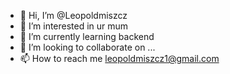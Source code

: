 - 👋 Hi, I’m @Leopoldmiszcz 
- 👀 I’m interested in ur mum
- 🌱 I’m currently learning backend
- 💞️ I’m looking to collaborate on ...
- 📫 How to reach me leopoldmiszcz1@gmail.com

<!---
Leopoldmiszcz/Leopoldmiszcz is a ✨ special ✨ repository because its `README.md` (this file) appears on your GitHub profile.
You can click the Preview link to take a look at your changes.
--->
